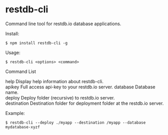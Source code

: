 # restdb-cli

Command line tool for restdb.io database applications.

Install:
```
$ npm install restdb-cli -g
```

Usage:
```
$ restdb-cli <options> <command>
```

Command List

  help          Display help information about restdb-cli.                        
  apikey        Full access api-key to your restdb.io server.
  database      Database name.                   
  deploy        Deploy folder (recursive) to restdb.io server.                    
  destination   Destination folder for deployment folder at the restdb.io server.

Example:
  ```
  $ restdb-cli --deploy ./myapp --destination /myapp --database mydatabase-xyzf
  ```
